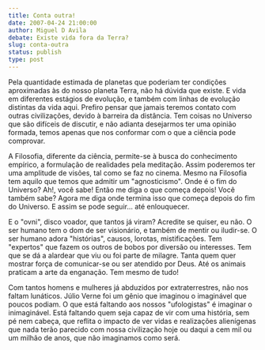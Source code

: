 ```yaml
---
title: Conta outra!
date: 2007-04-24 21:00:00
author: Miguel D Avila
debate: Existe vida fora da Terra?
slug: conta-outra
status: publish 
type: post
---
```


Pela quantidade estimada de planetas que poderiam ter condições aproximadas às do nosso planeta Terra, não há dúvida que existe. E vida em diferentes estágios de evolução, e também com linhas de evolução distintas da vida aqui. Prefiro pensar que jamais teremos contato com outras civilizações, devido à barreira da distância. Tem coisas no Universo que são difíceis de discutir, e não adianta desejarmos ter uma opinião formada, temos apenas que nos conformar com o que a ciência pode comprovar.  

  

A Filosofia, diferente da ciência, permite-se à busca do conhecimento empírico, a formulação de realidades pela meditação. Assim poderemos ter uma amplitude de visões, tal como se faz no cinema. Mesmo na Filosofia tem aquilo que temos que admitir um "agnosticismo". Onde é o fim do Universo? Ah!, você sabe! Então me diga o que começa depois! Você também sabe? Agora me diga onde termina isso que começa depois do fim do Universo. E assim se pode seguir... até enlouquecer.  

  

E o "ovni", disco voador, que tantos já viram? Acredite se quiser, eu não. O ser humano tem o dom de ser visionário, e também de mentir ou iludir-se. O ser humano adora "histórias", causos, lorotas, mistificações. Tem "expertos" que fazem os outros de bobos por diversão ou interesses. Tem que se dá a alardear que viu ou foi parte de milagre. Tanta quem quer mostrar força de comunicar-se ou ser atendido por Deus. Até os animais praticam a arte da enganação. Tem mesmo de tudo!   

  

Com tantos homens e mulheres já abduzidos por extraterrestres, não nos faltam lunáticos. Júlio Verne foi um gênio que imaginou o imaginável que poucos podiam. O que está faltando aos nossos "ufologistas" é imaginar o inimaginável. Está faltando quem seja capaz de vir com uma história, sem pé nem cabeça, que reflita o impacto de ver vidas e realizações alienígenas que nada terão parecido com nossa civilização hoje ou daqui a cem mil ou um milhão de anos, que não imaginamos como será.
